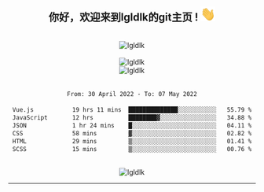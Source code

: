 <div align="center">
<h2> 你好，欢迎来到lgldlk的git主页 ! <img src="https://github.com/lgldlk/lgldlk/blob/main/gifs/Hi.gif" width="30px"></h2>
</div>

<div align="center">
 </br>
 <img src="http://aiitapp.cn:8091/?color=rgba(37,144,118,1)&shadowColor=rgba(12,16,20,1)&fontSize=120&&shadowOffsetX=9&shadowOffsetY=11" height="26px" alt="lgldlk" />
 </br>

   </br>
 <img src="https://github-readme-stats.vercel.app/api?username=lgldlk&show_icons=true&theme=gotham&locale=cn" alt="lgldlk" />
 

</br>

<img  src="http://github-readme-stats.vercel.app/api/top-langs/?username=lgldlk&show_icons=true&theme=gotham&locale=cn&layout=compact" alt="lgldlk"/>  
</br>
</br>

<!--START_SECTION:waka-->

```text
From: 30 April 2022 - To: 07 May 2022

Vue.js           19 hrs 11 mins  ██████████████░░░░░░░░░░░   55.79 %
JavaScript       12 hrs          ████████▓░░░░░░░░░░░░░░░░   34.88 %
JSON             1 hr 24 mins    █░░░░░░░░░░░░░░░░░░░░░░░░   04.11 %
CSS              58 mins         ▓░░░░░░░░░░░░░░░░░░░░░░░░   02.82 %
HTML             29 mins         ▒░░░░░░░░░░░░░░░░░░░░░░░░   01.41 %
SCSS             15 mins         ▒░░░░░░░░░░░░░░░░░░░░░░░░   00.76 %
```

<!--END_SECTION:waka-->

 </br>
  <img src="https://visitor-badge.glitch.me/badge?page_id=lgldlk" alt="lgldlk" />

---

 

